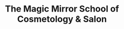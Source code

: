---
title: "The Magic Mirror School of Cosmetology & Salon"
url: /martinsville/the-magic-mirror-school-of-cosmetology-and-salon/
shop: hairdresser
---